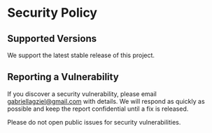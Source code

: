 # Security Policy

## Supported Versions
We support the latest stable release of this project.

## Reporting a Vulnerability
If you discover a security vulnerability, please email gabriellagziel@gmail.com with details. We will respond as quickly as possible and keep the report confidential until a fix is released.

Please do not open public issues for security vulnerabilities. 